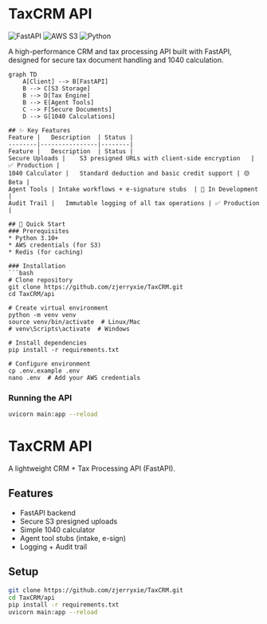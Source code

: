 # TaxCRM API

![FastAPI](https://img.shields.io/badge/FastAPI-005571?style=for-the-badge&logo=fastapi)
![AWS S3](https://img.shields.io/badge/AWS_S3-FF9900?style=for-the-badge&logo=amazons3)
![Python](https://img.shields.io/badge/Python-3.10+-3776AB?style=for-the-badge&logo=python)

A high-performance CRM and tax processing API built with FastAPI, designed for secure tax document handling and 1040 calculation.

```mermaid
graph TD
    A[Client] --> B[FastAPI]
    B --> C[S3 Storage]
    B --> D[Tax Engine]
    B --> E[Agent Tools]
    C --> F[Secure Documents]
    D --> G[1040 Calculations]

## ✨ Key Features
Feature | 	Description	 | Status |
--------|----------------|--------|
Feature | 	Description	 | Status |
Secure Uploads |	S3 presigned URLs with client-side encryption	| ✅ Production |
1040 Calculator |	Standard deduction and basic credit support	| 🟡 Beta |
Agent Tools	| Intake workflows + e-signature stubs	| 🔶 In Development |
Audit Trail |	Immutable logging of all tax operations	| ✅ Production |

## 🚀 Quick Start
### Prerequisites
* Python 3.10+
* AWS credentials (for S3)
* Redis (for caching)

### Installation
```bash
# Clone repository
git clone https://github.com/zjerryxie/TaxCRM.git
cd TaxCRM/api

# Create virtual environment
python -m venv venv
source venv/bin/activate  # Linux/Mac
# venv\Scripts\activate  # Windows

# Install dependencies
pip install -r requirements.txt

# Configure environment
cp .env.example .env
nano .env  # Add your AWS credentials
```

###  Running the API
```bash
uvicorn main:app --reload
```




# TaxCRM API

A lightweight CRM + Tax Processing API (FastAPI).

## Features
- FastAPI backend
- Secure S3 presigned uploads
- Simple 1040 calculator
- Agent tool stubs (intake, e-sign)
- Logging + Audit trail

## Setup
```bash
git clone https://github.com/zjerryxie/TaxCRM.git
cd TaxCRM/api
pip install -r requirements.txt
uvicorn main:app --reload
